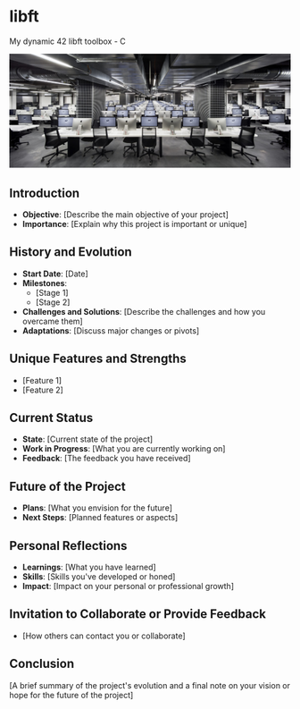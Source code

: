 # libft
My dynamic 42 libft toolbox - C

![Cluster](https://github.com/MaloP47/MaloP47/blob/main/images/42bis.jpg)

## Introduction

- **Objective**: [Describe the main objective of your project]
- **Importance**: [Explain why this project is important or unique]

## History and Evolution

- **Start Date**: [Date]
- **Milestones**:
  - [Stage 1]
  - [Stage 2]
- **Challenges and Solutions**: [Describe the challenges and how you overcame them]
- **Adaptations**: [Discuss major changes or pivots]

## Unique Features and Strengths

- [Feature 1]
- [Feature 2]

## Current Status

- **State**: [Current state of the project]
- **Work in Progress**: [What you are currently working on]
- **Feedback**: [The feedback you have received]

## Future of the Project

- **Plans**: [What you envision for the future]
- **Next Steps**: [Planned features or aspects]

## Personal Reflections

- **Learnings**: [What you have learned]
- **Skills**: [Skills you've developed or honed]
- **Impact**: [Impact on your personal or professional growth]

## Invitation to Collaborate or Provide Feedback

- [How others can contact you or collaborate]

## Conclusion

[A brief summary of the project's evolution and a final note on your vision or hope for the future of the project]
